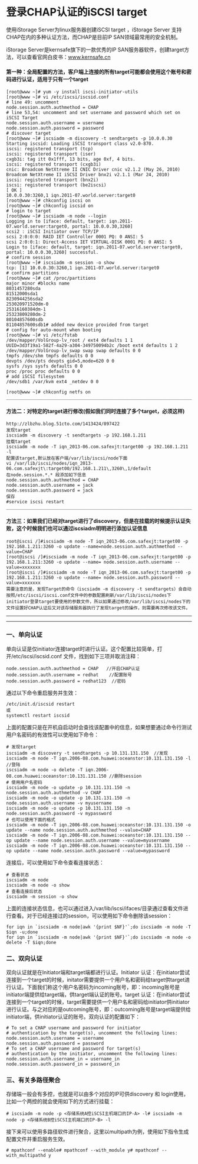 # 登录CHAP认证的iSCSI target

使用iStorage Server为linux服务器创建iSCSI target ，iStorage Server 支持CHAP在内的多种认证方法，而CHAP是目前IP SAN领域最常用的安全机制。

iStorage Server是kernsafe旗下的一款优秀的IP SAN服务器软件，创建target方法，可以查看官网白皮书：www.kernsafe.cn



#### 第一种：全局配置的方法，客户端上连接的所有target可能都会使用这个账号和密码进行认证，适用于只有一个target



```
[root@www ~]# yum -y install iscsi-initiator-utils
[root@www ~]# vi /etc/iscsi/iscsid.conf
# line 49: uncomment
node.session.auth.authmethod = CHAP
# line 53,54: uncomment and set username and password which set on iSCSI Target
node.session.auth.username = username
node.session.auth.password = password
# discover target
[root@www ~]# iscsiadm -m discovery -t sendtargets -p 10.0.0.30
Starting iscsid: Loading iSCSI transport class v2.0-870.
iscsi: registered transport (tcp)
iscsi: registered transport (iser)
cxgb3i: tag itt 0x1fff, 13 bits, age 0xf, 4 bits.
iscsi: registered transport (cxgb3i)
cnic: Broadcom NetXtreme II CNIC Driver cnic v2.1.2 (May 26, 2010)
Broadcom NetXtreme II iSCSI Driver bnx2i v2.1.1 (Mar 24, 2010)
iscsi: registered transport (bnx2i)
iscsi: registered transport (be2iscsi)
[ OK ]
10.0.0.30:3260,1 iqn.2011-07.world.server:target0
[root@www ~]# chkconfig iscsi on
[root@www ~]# chkconfig iscsid on
# login to target
[root@www ~]# iscsiadm -m node --login
Logging in to [iface: default, target: iqn.2011-07.world.server:target0, portal: 10.0.0.30,3260]
scsi2 : iSCSI Initiator over TCP/IP
scsi 2:0:0:0: RAID IET Controller 0001 PQ: 0 ANSI: 5
scsi 2:0:0:1: Direct-Access IET VIRTUAL-DISK 0001 PQ: 0 ANSI: 5
Login to [iface: default, target: iqn.2011-07.world.server:target0, portal: 10.0.0.30,3260] successful.
# confirm session
[root@www ~]# iscsiadm -m session -o show
tcp: [1] 10.0.0.30:3260,1 iqn.2011-07.world.server:target0
# confirm partitions
[root@www ~]# cat /proc/partitions
major minor #blocks name
8031457280sda
81512000sda1
8230944256sda2
253020971520dm-0
25316160384dm-1
25323809280dm-2
80104857600sdb
81104857600sdb1# added new device provided from target
# config for auto-mount when booting
[root@www ~]# vi /etc/fstab
/dev/mapper/VolGroup-lv_root / ext4 defaults 1 1
UUID=3d3f19a1-582f-4a29-a304-349750094b2c /boot ext4 defaults 1 2
/dev/mapper/VolGroup-lv_swap swap swap defaults 0 0
tmpfs /dev/shm tmpfs defaults 0 0
devpts /dev/pts devpts gid=5,mode=620 0 0
sysfs /sys sysfs defaults 0 0
proc /proc proc defaults 0 0
# add iSCSI filesystem
/dev/sdb1 /var/kvm ext4 _netdev 0 0

[root@www ~]# chkconfig netfs on
________________________________________________________________________________________________
```
#### 方法二：对特定的target进行修改(假如我们同时连接了多个target，必须这样)
```
http://zlbzhu.blog.51cto.com/1413424/897422
发现target
iscsiadm -m discovery -t sendtargets -p 192.168.1.211
挂载target
iscsiadm -m node -T iqn_2013-06.com.safexjt:target00 -p 192.168.1.211 -l
配置该target,默认放在客户端/var/lib/iscsi/node下面
vi /var/lib/iscsi/nodes/iqn_2013-06.com.safexjt\:target00/192.168.1.211\,3260\,1/default
在node.session.*.* 段添加如下信息
node.session.auth.authmethod = CHAP
node.session.auth.username = jack
node.session.auth.password = jack
保存
#service iscsi restart
________________________________________________________________________________________________
```
#### 方法三：如果我们已经对target进行了discovery，但是在挂载的时候提示认证失败，这个时候我们也可以通过iscsiadm明明进行添加认证信息
```
root@iscsi /]#iscsiadm -m node -T iqn_2013-06.com.safexjt:target00 -p 192.168.1.211:3260 -o update --name=node.session.auth.authmethod --value=CHAP
[root@iscsi /]#iscsiadm -m node -T iqn_2013-06.com.safexjt:target00 -p 192.168.1.211:3260 -o update --name= node.session.auth.username --value=xxxxxxx
[root@iscsi /]#iscsiadm -m node -T iqn_2013-06.com.safexjt:target00 -p 192.168.1.211:3260 -o update --name= node.session.auth.password --value=xxxxxxx
需要注意的是，发现Target的命令（iscsiadm -m discovery -t sendtargets）会自动按照/etc/iscsi/iscsi.conf文件中的参数配置刷新/var/lib/iscsi/nodes下initiator登录target要使用的参数文件，所以如果通过修改/var/lib/iscsi/nodes下的文件设置好CHAP认证后又对该存储服务器执行了发现target的操作，则需要再次修改该文件。
```









---

----



### 一、单向认证 

单向认证是仅initiator连接target时进行认证。这个配置比较简单，打开/etc/iscsi/iscsid.conf 文件，找到如下三项并取消注释：



```bsh
node.session.auth.authmethod = CHAP   //开启CHAP认证
node.session.auth.username = redhat    //配置账号
node.session.auth.password = redhat123  //密码
```

通过以下命令重启服务并生效：

```bsh
/etc/init.d/iscsid restart
或
systemctl restart iscsid
```

上面的配置只是在开机自启动时会查找该配置中的信息，如果想要通过命令行测试用户名密码的有效性可以使用如下命令：



```bsh
# 发现target
iscsiadm -m discovery -t sendtargets -p 10.131.131.150  //发现
iscsiadm -m node -T iqn.2006-08.com.huawei:oceanstor:10.131.131.150 -l   //登陆
iscsiadm -m node -o delete -T iqn.2006-08.com.huawei:oceanstor:10.131.131.150 //删除session
# 使用用户名密码
iscsiadm -m node -o update -p 10.131.131.150 -n node.session.auth.authmethod -v CHAP
iscsiadm -m node -o update -p 10.131.131.150 -n node.session.auth.username -v myusername
iscsiadm -m node -o update -p 10.131.131.150 -n node.session.auth.password -v mypassword
# 也可以使用下面的格式
iscsiadm -m node -T iqn.2006-08.com.huawei:oceanstor:10.131.131.150 -o update --name node.session.auth.authmethod --value=CHAP
iscsiadm -m node -T iqn.2006-08.com.huawei:oceanstor:10.131.131.150 --op update --name node.session.auth.username --value=myusername
iscsiadm -m node -T iqn.2006-08.com.huawei:oceanstor:10.131.131.150 --op update --name node.session.auth.password --value=mypassword
```

连接后，可以使用如下命令查看连接状态：



```bsh
# 查看状态
iscsiadm -m node
iscsiadm -m node -o show
# 查看连接后状态
iscsiadm -m session -o show
```

上面的连接状态信息，也可以通过进入/var/lib/iscsi/ifaces/目录通过查看文件进行查看。对于已经连接过的session，可以使用如下命令删除该session：



```bsh
for iqn in `iscsiadm -m node|awk '{print $NF}'`;do iscsiadm -m node -T $iqn -u;done
for iqn in `iscsiadm -m node|awk '{print $NF}'`;do iscsiadm -m node -o delete -T $iqn;done
```

### 二、双向认证 

双向认证就是在Initiator端和target端都进行认证。Initiator 认证：在initiator尝试连接到一个target的时候，initator需要提供一个用户名和密码给target供target进行认证。下面我们称这个用户名密码为incoming账号，即：incoming账号是initiator端提供给target端，供target端认证的账号。target 认证：在initiator尝试连接到一个target的时候，target需要提供一个用户名和密码给initiator供initiator进行认证。与之对应的是outcoming账号，即：outcoming账号是target端提供给initiator端，供initiator认证的账号。双向认证的配置如下：



```bsh
# To set a CHAP username and password for initiator
# authentication by the target(s), uncomment the following lines:
node.session.auth.username = username
node.session.auth.password = password
# To set a CHAP username and password for target(s)
# authentication by the initiator, uncomment the following lines:
node.session.auth.username_in = username_in
node.session.auth.password_in = password_in
```

### 三、有关多路径聚合 

存储端一般会有多控，也就是可以由多个对应的IP可供discovery 和 login使用，比如一个两控的就会使用如下的方式进行挂载：

```bsh
# iscsiadm -m node -p <存储系统A控iSCSI主机端口的IP-A> -l# iscsiadm -m node -p <存储系统B控iSCSI主机端口的IP-B> -l
```

接下来可以使用多路径软件进行聚合，这里以multipath为例，使用如下指令生成配置文件并重启服务生效。



```bsh
# mpathconf --enable# mpathconf --with_module y# mpathconf --with_multipathd y
```
